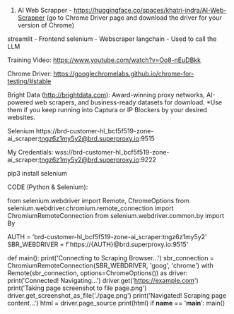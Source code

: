 1. AI Web Scrapper - https://huggingface.co/spaces/khatri-indra/AI-Web-Scrapper 
(go to Chrome Driver page and download the driver for your version of Chrome)

streamlit - Frontend
selenium - Webscraper
langchain - Used to call the LLM

Training Video:
https://www.youtube.com/watch?v=Oo8-nEuDBkk

Chrome Driver:
https://googlechromelabs.github.io/chrome-for-testing/#stable 

Bright Data (http://brightdata.com):
 Award-winning proxy networks, AI-powered web scrapers, and business-ready datasets for download.
 *Use them if you keep running into Captura or IP Blockers by your desired websites.

 
Selenium
https://brd-customer-hl_bcf5f519-zone-ai_scraper:tngz6z1my5y2@brd.superproxy.io:9515

My Credentials:
wss://brd-customer-hl_bcf5f519-zone-ai_scraper:tngz6z1my5y2@brd.superproxy.io:9222

pip3 install selenium

CODE (Python & Selenium):

from selenium.webdriver import Remote, ChromeOptions
from selenium.webdriver.chromium.remote_connection import ChromiumRemoteConnection
from selenium.webdriver.common.by import By

AUTH = 'brd-customer-hl_bcf5f519-zone-ai_scraper:tngz6z1my5y2'
SBR_WEBDRIVER = f'https://{AUTH}@brd.superproxy.io:9515'

def main():
    print('Connecting to Scraping Browser...')
    sbr_connection = ChromiumRemoteConnection(SBR_WEBDRIVER, 'goog', 'chrome')
    with Remote(sbr_connection, options=ChromeOptions()) as driver:
        print('Connected! Navigating...')
        driver.get('https://example.com')
        print('Taking page screenshot to file page.png')
        driver.get_screenshot_as_file('./page.png')
        print('Navigated! Scraping page content...')
        html = driver.page_source
        print(html)
if __name__ == '__main__':
  main()

